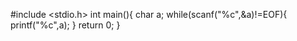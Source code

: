 #include <stdio.h>
int main(){
    char a;
    while(scanf("%c",&a)!=EOF){
        printf("%c",a);
    }
    return 0;
}
